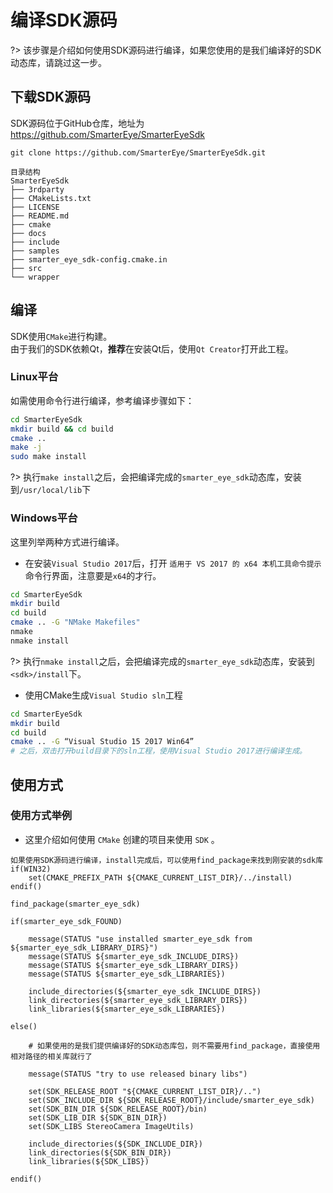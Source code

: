 # 编译SDK源码

?> 该步骤是介绍如何使用SDK源码进行编译，如果您使用的是我们编译好的SDK动态库，请跳过这一步。

## 下载SDK源码
SDK源码位于GitHub仓库，地址为 https://github.com/SmarterEye/SmarterEyeSdk
```
git clone https://github.com/SmarterEye/SmarterEyeSdk.git

目录结构
SmarterEyeSdk
├── 3rdparty
├── CMakeLists.txt
├── LICENSE
├── README.md
├── cmake
├── docs
├── include
├── samples
├── smarter_eye_sdk-config.cmake.in
├── src
└── wrapper
```

## 编译
SDK使用`CMake`进行构建。  
由于我们的SDK依赖Qt，**推荐**在安装Qt后，使用`Qt Creator`打开此工程。

### Linux平台

如需使用命令行进行编译，参考编译步骤如下：

```bash
cd SmarterEyeSdk
mkdir build && cd build
cmake ..
make -j
sudo make install
```

?> 执行`make install`之后，会把编译完成的`smarter_eye_sdk`动态库，安装到`/usr/local/lib`下

### Windows平台

这里列举两种方式进行编译。

* 在安装`Visual Studio 2017`后，打开 `适用于 VS 2017 的 x64 本机工具命令提示` 命令行界面，注意要是`x64`的才行。

```bash
cd SmarterEyeSdk
mkdir build
cd build
cmake .. -G "NMake Makefiles"
nmake
nmake install
```

?> 执行`nmake install`之后，会把编译完成的`smarter_eye_sdk`动态库，安装到`<sdk>/install`下。


* 使用CMake生成`Visual Studio sln`工程

```bash
cd SmarterEyeSdk
mkdir build
cd build
cmake .. -G “Visual Studio 15 2017 Win64”
# 之后，双击打开build目录下的sln工程，使用Visual Studio 2017进行编译生成。
```

## 使用方式

### 使用方式举例

* 这里介绍如何使用 `CMake` 创建的项目来使用 `SDK` 。

```
如果使用SDK源码进行编译，install完成后，可以使用find_package来找到刚安装的sdk库
if(WIN32)
    set(CMAKE_PREFIX_PATH ${CMAKE_CURRENT_LIST_DIR}/../install)
endif()

find_package(smarter_eye_sdk)

if(smarter_eye_sdk_FOUND)

    message(STATUS "use installed smarter_eye_sdk from ${smarter_eye_sdk_LIBRARY_DIRS}")
    message(STATUS ${smarter_eye_sdk_INCLUDE_DIRS})
    message(STATUS ${smarter_eye_sdk_LIBRARY_DIRS})
    message(STATUS ${smarter_eye_sdk_LIBRARIES})

    include_directories(${smarter_eye_sdk_INCLUDE_DIRS})
    link_directories(${smarter_eye_sdk_LIBRARY_DIRS})
    link_libraries(${smarter_eye_sdk_LIBRARIES})

else()

    # 如果使用的是我们提供编译好的SDK动态库包，则不需要用find_package，直接使用相对路径的相关库就行了

    message(STATUS "try to use released binary libs")

    set(SDK_RELEASE_ROOT "${CMAKE_CURRENT_LIST_DIR}/..")
    set(SDK_INCLUDE_DIR ${SDK_RELEASE_ROOT}/include/smarter_eye_sdk)
    set(SDK_BIN_DIR ${SDK_RELEASE_ROOT}/bin)
    set(SDK_LIB_DIR ${SDK_BIN_DIR})
    set(SDK_LIBS StereoCamera ImageUtils)

    include_directories(${SDK_INCLUDE_DIR})
    link_directories(${SDK_BIN_DIR})
    link_libraries(${SDK_LIBS})

endif()
```
